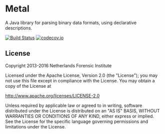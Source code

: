 # Metal

A Java library for parsing binary data formats, using declarative descriptions.

[![Build Status](https://travis-ci.org/parsingdata/metal.svg?branch=master)](https://travis-ci.org/parsingdata/metal)
[![codecov.io](https://codecov.io/github/parsingdata/metal/coverage.svg?branch=master)](https://codecov.io/github/parsingdata/metal?branch=master)

## License

Copyright 2013-2016 Netherlands Forensic Institute

Licensed under the Apache License, Version 2.0 (the "License");
you may not use this file except in compliance with the License.
You may obtain a copy of the License at

http://www.apache.org/licenses/LICENSE-2.0

Unless required by applicable law or agreed to in writing, software
distributed under the License is distributed on an "AS IS" BASIS,
WITHOUT WARRANTIES OR CONDITIONS OF ANY KIND, either express or implied.
See the License for the specific language governing permissions and
limitations under the License.

